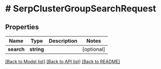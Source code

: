 # # SerpClusterGroupSearchRequest

## Properties

Name | Type | Description | Notes
------------ | ------------- | ------------- | -------------
**search** | **string** |  | [optional]

[[Back to Model list]](../../README.md#models) [[Back to API list]](../../README.md#endpoints) [[Back to README]](../../README.md)
